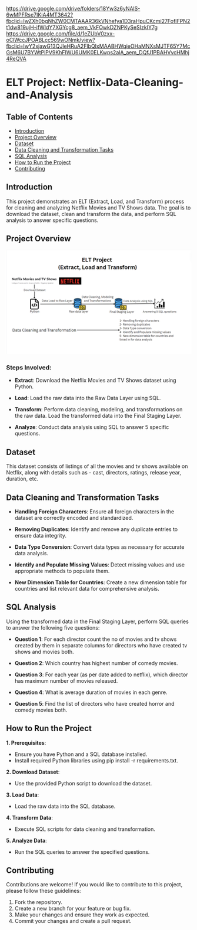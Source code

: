
https://drive.google.com/drive/folders/18Yw3z6yNAlS-6wMPFRse7IKiA4MT3642?fbclid=IwZXh0bgNhZW0CMTAAAR36kVNhefya1D3raHpuCKcmi27FofIFPN2t1dw819ujH-ifWIdY7XGYcg8_aem_VkFOwkDZNPKySeSIzkIY7g
https://drive.google.com/file/d/1eZUbV0zxx-oClWccJPOABLcc569wONmk/view?fbclid=IwY2xjawG13QJleHRuA2FlbQIxMAABHWqieOHaMNXsMJTF65Y7McGsM6U7BYWtPlPV9KhFIWU6UMK0ELKwps2alA_aem_DQfJ1PBAHVvcHMhj4ReQVA
# ELT Project: Netflix-Data-Cleaning-and-Analysis
## Table of Contents

- [Introduction](#introduction)
- [Project Overview](#project-overview)
- [Dataset](#dataset)
- [Data Cleaning and Transformation Tasks](#data-cleaning-and-transformation-tasks)
- [SQL Analysis](#SQL-Analysis)
- [How to Run the Project](#how-to-run-the-project)
- [Contributing](#contributing)

## Introduction

This project demonstrates an ELT (Extract, Load, and Transform) process for cleaning and analyzing Netflix Movies and TV Shows data. The goal is to download the dataset, clean and transform the data, and perform SQL analysis to answer specific questions.

## Project Overview
![Alt Text](ELT.png) <br>

### Steps Involved:
- **Extract**: Download the Netflix Movies and TV Shows dataset using Python.
  
- **Load**: Load the raw data into the Raw Data Layer using SQL.
  
- **Transform**: Perform data cleaning, modeling, and transformations on the raw data. Load the transformed data into the Final Staging Layer.
  
- **Analyze**: Conduct data analysis using SQL to answer 5 specific questions.

## Dataset

This dataset consists of listings of all the movies and tv shows available on Netflix, along with details such as - cast, directors, ratings, release year, duration, etc.

## Data Cleaning and Transformation Tasks

- **Handling Foreign Characters**: Ensure all foreign characters in the dataset are correctly encoded and standardized.

- **Removing Duplicates**: Identify and remove any duplicate entries to ensure data integrity.
  
- **Data Type Conversion**: Convert data types as necessary for accurate data analysis.
  
- **Identify and Populate Missing Values**: Detect missing values and use appropriate methods to populate them.
  
- **New Dimension Table for Countries**: Create a new dimension table for countries and list relevant data for comprehensive analysis.

## SQL Analysis

Using the transformed data in the Final Staging Layer, perform SQL queries to answer the following five questions:

- **Question 1**: For each director count the no of movies and tv shows created by them in separate columns 
for directors who have created tv shows and movies both.

- **Question 2**: Which country has highest number of comedy movies.
  
- **Question 3**: For each year (as per date added to netflix), which director has maximum number of movies released.
  
- **Question 4**: What is average duration of movies in each genre.
  
- **Question 5**: Find the list of directors who have created horror and comedy movies both.

## How to Run the Project

 **1. Prerequisites**:
- Ensure you have Python and a SQL database installed.
- Install required Python libraries using pip install -r requirements.txt.

**2. Download Dataset**: 
- Use the provided Python script to download the dataset.

**3. Load Data**:
- Load the raw data into the SQL database.
  
**4. Transform Data**:
- Execute SQL scripts for data cleaning and transformation.

**5. Analyze Data**: 
- Run the SQL queries to answer the specified questions.

## Contributing

Contributions are welcome! If you would like to contribute to this project, please follow these guidelines:

1. Fork the repository.
2. Create a new branch for your feature or bug fix.
3. Make your changes and ensure they work as expected.
4. Commit your changes and create a pull request.

